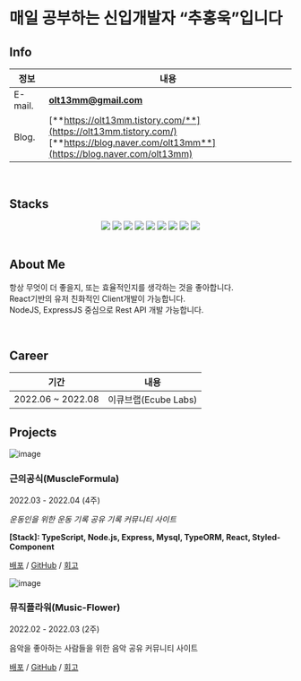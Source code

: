 

# 매일 공부하는 신입개발자 “추홍욱”입니다


## Info
|정보|내용|
|------|---|
|E-mail.|**olt13mm@gmail.com**|
|Blog.|[**https://olt13mm.tistory.com/**](https://olt13mm.tistory.com/)<br/>[**https://blog.naver.com/olt13mm**](https://blog.naver.com/olt13mm)|

<br/>

## Stacks
<div align=middle> 
<img src="https://img.shields.io/badge/typeScript-3178C6?style=for-the-badge&logo=typeScript&logoColor=white">
<img src="https://img.shields.io/badge/JavaScript-F7DF1E?style=for-the-badge&logo=JavaScript&logoColor=white">
<img src="https://img.shields.io/badge/React-61DAFB?style=for-the-badge&logo=React&logoColor=white">
<img src="https://img.shields.io/badge/Node.js-339933?style=for-the-badge&logo=Node.js&logoColor=white">
<img src="https://img.shields.io/badge/Express-000000?style=for-the-badge&logo=Express&logoColor=white">
<img src="https://img.shields.io/badge/TypeORM-4479A3?style=for-the-badge&logo=TypeORM&logoColor=white">
<img src="https://img.shields.io/badge/MySQL-4479A1?style=for-the-badge&logo=MySQL&logoColor=white">
<img src="https://img.shields.io/badge/Sequelize-52B0E7?style=for-the-badge&logo=Sequelize&logoColor=white">
<img src="https://img.shields.io/badge/Amazon AWS-232F3E?style=for-the-badge&logo=Amazon AWS&logoColor=white">
</div>


<br/>

## About Me
항상 무엇이 더 좋을지, 또는 효율적인지를 생각하는 것을 좋아합니다. <br/>
React기반의 유저 친화적인 Client개발이 가능합니다. <br/>
NodeJS, ExpressJS 중심으로 Rest API 개발 가능합니다.  <br/>

<br/>

## Career
|기간|내용|
|-|-|
2022.06 ~ 2022.08 | 이큐브랩(Ecube Labs)

## Projects

![image](https://user-images.githubusercontent.com/90957389/167373175-d5302c66-7b7c-41fa-95ab-627e77d7d8d5.png)

### 근의공식(MuscleFormula)

2022.03 - 2022.04 (4주)

*운동인을 위한 운동 기록 공유 기록 커뮤니티 사이트*

**[Stack]:  TypeScript, Node.js, Express, Mysql, TypeORM, React, Styled-Component**

[배포](https://www.muscleformula.xyz/) / [GitHub](https://github.com/codestates/MuscleFormula) / [회고](https://olt13mm.tistory.com/1183) 



![image](https://user-images.githubusercontent.com/90957389/167373653-bf45859f-f793-49ad-bf79-bb4da5f80680.png)

### 뮤직플라워(Music-Flower)

2022.02 - 2022.03 (2주)

음악을 좋아하는 사람들을 위한 음악 공유 커뮤니티 사이트

[배포](https://bit.ly/37aNZ7I) / [GitHub](https://github.com/codestates/Music-Flower) / [회고](https://olt13mm.tistory.com/1041) 

<br/>

